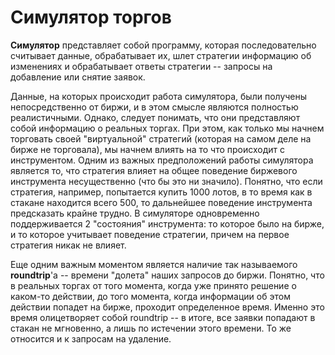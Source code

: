 # Симулятор торгов

**Симулятор** представляет собой программу, которая последовательно считывает данные, обрабатывает их, шлет стратегии информацию об изменениях и обрабатывает ответы стратегии -- запросы на добавление или снятие заявок.

Данные, на которых происходит работа симулятора, были получены непосредственно от биржи, и в этом смысле являются полностью реалистичными. Однако, следует понимать, что они представляют собой информацию о реальных торгах. При этом, как только мы начнем торговать своей "виртуальной" стратегий (которая на самом деле на бирже не торговала), мы начнем влиять на то что происходит с инструментом. Одним из важных предположений работы симулятора является то, что стратегия влияет на общее поведение биржевого инструмента несущественно (что бы это ни значило). Понятно, что если стратегия, например, попытается купить 1000 лотов, в то время как в стакане находится всего 500, то дальнейшее поведение инструмента предсказать крайне трудно. В симуляторе одновременно поддерживается 2 "состояния" инструмента: то которое было на бирже, и то которое учитывает поведение стратегии, причем на первое стратегия никак не влияет.

Еще одним важным моментом является наличие так называемого **roundtrip**'а -- времени "долета" наших запросов до биржи. Понятно, что в реальных торгах от того момента, когда уже принято решение о каком-то действии, до того момента, когда информации об этом действии попадет на бирже, проходит определенное время. Именно это время олицетворяет собой roundtrip -- в итоге, все заявки попадают в стакан не мгновенно, а лишь по истечении этого времени. То же относится и к запросам на удаление.
